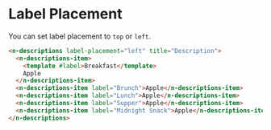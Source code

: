 # Label Placement

You can set label placement to `top` or `left`.

```html
<n-descriptions label-placement="left" title="Description">
  <n-descriptions-item>
    <template #label>Breakfast</template>
    Apple
  </n-descriptions-item>
  <n-descriptions-item label="Brunch">Apple</n-descriptions-item>
  <n-descriptions-item label="Lunch">Apple</n-descriptions-item>
  <n-descriptions-item label="Supper">Apple</n-descriptions-item>
  <n-descriptions-item label="Midnight Snack">Apple</n-descriptions-item>
</n-descriptions>
```
